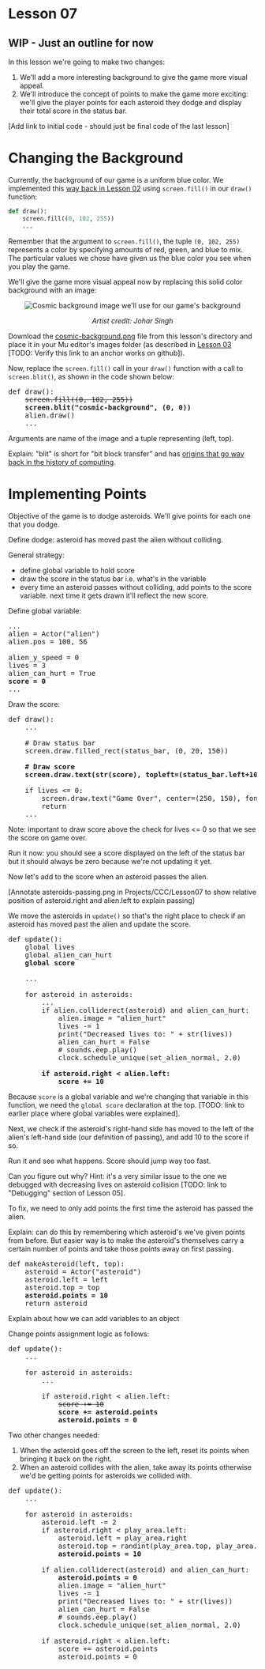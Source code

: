 # Lesson 07

## WIP - Just an outline for now

In this lesson we're going to make two changes:
1. We'll add a more interesting background to give the game more visual appeal.
2. We'll introduce the concept of points to make the game more exciting: we'll give the player points for each asteroid they dodge and display their total score in the status bar.

[Add link to initial code - should just be final code of the last lesson]

# Changing the Background
Currently, the background of our game is a uniform blue color. We implemented this [way back in Lesson 02](../02/firstgame.py) using `screen.fill()` in our `draw()` function:

```python
def draw():
    screen.fill((0, 102, 255))
    ...
```

Remember that the argument to `screen.fill()`, the tuple `(0, 102, 255)` represents a color by specifying amounts of red, green, and blue to mix. The particular values we chose have given us the blue color you see when you play the game.

We'll give the game more visual appeal now by replacing this solid color background with an image:

<p align="center">
  <img alt="Cosmic background image we'll use for our game's background" src="cosmic-background.png" />
</p>

<p align="center"><i>Artist credit: Johar Singh</i></p>

Download the [cosmic-background.png](cosmic-background.png) file from this lesson's directory and place it in your Mu editor's images folder (as described in [Lesson 03](../03/README.md#mu-images) [TODO: Verify this link to an anchor works on github]).

Now, replace the `screen.fill()` call in your `draw()` function with a call to `screen.blit()`, as shown in the code shown below:

<pre>
def draw():
    <del>screen.fill((0, 102, 255))</del>
    <b>screen.blit("cosmic-background", (0, 0))</b>
    alien.draw()
    ...
</pre>

Arguments are name of the image and a tuple representing (left, top).

Explain: "blit" is short for "bit block transfer" and has [origins that go way back in the history of computing](https://en.wikipedia.org/wiki/Bit_blit).

# Implementing Points

Objective of the game is to dodge asteroids. We'll give points for each one that you dodge.

Define dodge: asteroid has moved past the alien without colliding.

General strategy:
- define global variable to hold score
- draw the score in the status bar i.e. what's in the variable
- every time an asteroid passes without colliding, add points to the score variable. next time it gets drawn it'll reflect the new score.

Define global variable:
<pre>
...
alien = Actor("alien")
alien.pos = 100, 56

alien_y_speed = 0
lives = 3
alien_can_hurt = True
<b>score = 0</b>
...
</pre>

Draw the score:

<pre>
def draw():
    ...

    # Draw status bar
    screen.draw.filled_rect(status_bar, (0, 20, 150))

    <b># Draw score
    screen.draw.text(str(score), topleft=(status_bar.left+10, status_bar.top+5), fontsize=20)</b>

    if lives <= 0:
        screen.draw.text("Game Over", center=(250, 150), fontsize=60)
        return
    ...
</pre>

Note: important to draw score above the check for lives <= 0 so that we see the score on game over.

Run it now: you should see a score displayed on the left of the status bar but it should always be zero because we're not updating it yet.

Now let's add to the score when an asteroid passes the alien.

[Annotate asteroids-passing.png in Projects/CCC/Lesson07 to show relative position of asteroid.right and alien.left to explain passing]

We move the asteroids in `update()` so that's the right place to check if an asteroid has moved past the alien and update the score.

<pre>
def update():
    global lives
    global alien_can_hurt
    <b>global score</b>

    ...

    for asteroid in asteroids:
        ...
        if alien.colliderect(asteroid) and alien_can_hurt:
            alien.image = "alien_hurt"
            lives -= 1
            print("Decreased lives to: " + str(lives))
            alien_can_hurt = False
            # sounds.eep.play()
            clock.schedule_unique(set_alien_normal, 2.0)

        <b>if asteroid.right < alien.left:
            score += 10</b>
</pre>

Because `score` is a global variable and we're changing that variable in this function, we need the `global score` declaration at the top. [TODO: link to earlier place where global variables were explained].

Next, we check if the asteroid's right-hand side has moved to the left of the alien's left-hand side (our definition of passing), and add 10 to the score if so.

Run it and see what happens. Score should jump way too fast.

Can you figure out why? Hint: it's a very similar issue to the one we debugged with decreasing lives on asteroid collision [TODO: link to "Debugging" section of Lesson 05].

To fix, we need to only add points the first time the asteroid has passed the alien.

Explain: can do this by remembering which asteroid's we've given points from before. But easier way is to make the asteroid's themselves carry a certain number of points and take those points away on first passing.

<pre>
def makeAsteroid(left, top):
    asteroid = Actor("asteroid")
    asteroid.left = left
    asteroid.top = top
    <b>asteroid.points = 10</b>
    return asteroid
</pre>

Explain about how we can add variables to an object

Change points assignment logic as follows:

<pre>
def update():
    ...

    for asteroid in asteroids:
        ...

        if asteroid.right < alien.left:
            <del>score += 10</del>
            <b>score += asteroid.points
            asteroid.points = 0</b>
</pre>

Two other changes needed:
1. When the asteroid goes off the screen to the left, reset its points when bringing it back on the right.
2. When an asteroid collides with the alien, take away its points otherwise we'd be getting points for asteroids we collided with.

<pre>
def update():
    ...

    for asteroid in asteroids:
        asteroid.left -= 2
        if asteroid.right < play_area.left:
            asteroid.left = play_area.right
            asteroid.top = randint(play_area.top, play_area.bottom-100)
            <b>asteroid.points = 10</b>

        if alien.colliderect(asteroid) and alien_can_hurt:
            <b>asteroid.points = 0</b>
            alien.image = "alien_hurt"
            lives -= 1
            print("Decreased lives to: " + str(lives))
            alien_can_hurt = False
            # sounds.eep.play()
            clock.schedule_unique(set_alien_normal, 2.0)

        if asteroid.right < alien.left:
            score += asteroid.points
            asteroid.points = 0
</pre>

